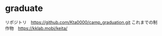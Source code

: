 # graduate
 リポジトリ　https://github.com/Kta0000/camp_graduation.git
 これまでの制作物　https://kklab.mobi/keita/
